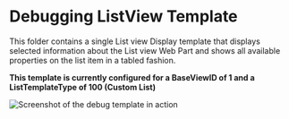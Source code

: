 Debugging ListView Template
================

This folder contains a single List view Display template that displays selected information about the List view Web Part and shows all available properties on the list item in a tabled fashion.

**This template is currently configured for a BaseViewID of 1 and a ListTemplateType of 100 (Custom List)**

![Screenshot of the debug template in action](https://github.com/SPCSR/DisplayTemplates/tree/master/JavaScript%20Display%20Templates%20(JSLink)/Debugging%20ListView%20Template/images/debugtemplate.jpg)



